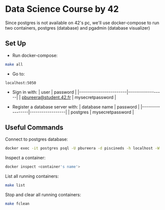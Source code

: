 # Data Science Course by 42

Since postgres is not available on 42's pc, we'll use docker-compose to run two containers, postgres (database) and pgadmin (database visualizer)

## Set Up

- Run docker-compose:
```bash
make all
```

- Go to:
```
localhost:5050
```

- Sign in with:
| user                   | password         |
|------------------------|------------------|
| pbureera@student.42.fr | mysecretpassword |

- Register a database server with:
| database name   | password         |
|-----------------|------------------|
|    postgres     | mysecretpassword |

## Useful Commands

Connect to postgres database:
```bash
docker exec -it postgres psql -U pbureera -d piscineds -h localhost -W
```

Inspect a container:
```bash
docker inspect <container's name'>
```

List all running containers:
```bash
make list
```

Stop and clear all running containers:
```bash
make fclean
```
